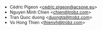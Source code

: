 - Cédric Pigeon \<<cedric.pigeon@acsone.eu>\>
- Nguyen Minh Chien \<<chien@trobz.com>\>
- Tran Quoc duong \<<duongtq@trobz.com>\>
- Vo Hong Thien \<<thienvh@trobz.com>\>
